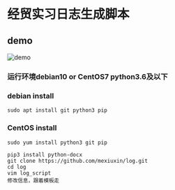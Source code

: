 # 经贸实习日志生成脚本
## demo
![demo](./demo.gng)

### 运行环境debian10 or CentOS7    python3.6及以下

### debian install
    sudo apt install git python3 pip
    
### CentOS install
    sudo yum install python3 git pip


```
pip3 install python-docx
git clone https://github.com/mexiuxin/log.git
cd log
vim log_script
修改信息，跟着模板走

```

